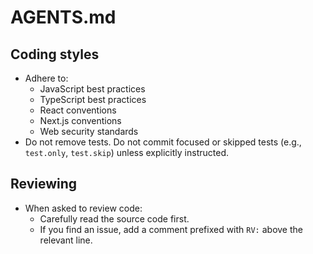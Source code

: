 # AGENTS.md

## Coding styles
- Adhere to:
  - JavaScript best practices
  - TypeScript best practices
  - React conventions
  - Next.js conventions
  - Web security standards
- Do not remove tests. Do not commit focused or skipped tests (e.g., `test.only`, `test.skip`) unless explicitly instructed.

## Reviewing
- When asked to review code:
  - Carefully read the source code first.
  - If you find an issue, add a comment prefixed with `RV:` above the relevant line.
